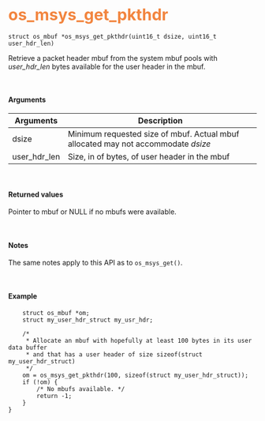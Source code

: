 ## <font color="#F2853F" style="font-size:24pt">os_msys_get_pkthdr</font>

```no-highlight
struct os_mbuf *os_msys_get_pkthdr(uint16_t dsize, uint16_t user_hdr_len)
```

Retrieve a packet header mbuf from the system mbuf pools with *user_hdr_len* bytes available for the user header in the mbuf.

<br>

#### Arguments

| Arguments | Description |
|-----------|-------------|
| dsize | Minimum requested size of mbuf. Actual mbuf allocated may not accommodate *dsize* |
| user_hdr_len | Size, in of bytes, of user header in the mbuf |

<br>

#### Returned values
Pointer to mbuf or NULL if no mbufs were available.

<br>

#### Notes
The same notes apply to this API as to `os_msys_get()`.

<br>

#### Example

```no-highlight
    struct os_mbuf *om;
    struct my_user_hdr_struct my_usr_hdr;

    /*
     * Allocate an mbuf with hopefully at least 100 bytes in its user data buffer
     * and that has a user header of size sizeof(struct my_user_hdr_struct)
     */
    om = os_msys_get_pkthdr(100, sizeof(struct my_user_hdr_struct));
    if (!om) {
        /* No mbufs available. */
        return -1;
    }
}
```

